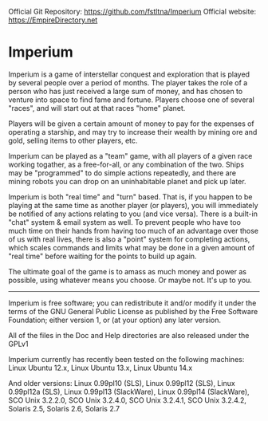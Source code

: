 Official Git Repository: https://github.com/fstltna/Imperium
Official website: https://EmpireDirectory.net

Imperium
========
Imperium is a game of interstellar conquest and exploration that is played by several people over a period of months. The player takes the role of a person who has just received a large sum of money, and has chosen to venture into space to find fame and fortune. Players choose one of several "races", and will start out at that races "home" planet.

Players will be given a certain amount of money to pay for the expenses of operating a starship, and may try to increase their wealth by mining ore and gold, selling items to other players, etc.

Imperium can be played as a "team" game, with all players of a given race working togather, as a free-for-all, or any combination of the two.  Ships may be "programmed" to do simple actions repeatedly, and there are mining robots you can drop on an uninhabitable planet and pick up later.

Imperium is both "real time" and "turn" based. That is, if you happen to be playing at the same time as another player (or players), you will immediately be notified of any actions relating to you (and vice versa).  There is a built-in "chat" system & email system as well. To prevent people who have too much time on their hands from having too much of an advantage over those of us with real lives, there is also a "point" system for completing actions, which scales commands and limits what may be done in a given amount of "real time" before waiting for the points to build up again.

The ultimate goal of the game is to amass as much money and power as possible, using whatever means you choose. Or maybe not. It's up to you.

 ------------

Imperium is free software; you can redistribute it and/or modify it under the terms of the GNU General Public License as published by the Free Software Foundation; either version 1, or (at your option) any later version.

All of the files in the Doc and Help directories are also released under the GPLv1

Imperium currently has recently been tested on the following machines: Linux Ubuntu 12.x, Linux Ubuntu 13.x, Linux Ubuntu 14.x

And older versions: Linux 0.99pl10 (SLS), Linux 0.99pl12 (SLS), Linux 0.99pl12a (SLS), Linux 0.99pl13 (SlackWare), Linux 0.99pl14 (SlackWare), SCO Unix 3.2.2.0, SCO Unix 3.2.4.0, SCO Unix 3.2.4.1, SCO Unix 3.2.4.2, Solaris 2.5, Solaris 2.6, Solaris 2.7

